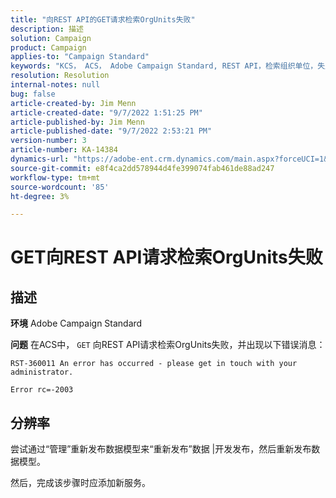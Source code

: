 ```yaml
---
title: "向REST API的GET请求检索OrgUnits失败"
description: 描述
solution: Campaign
product: Campaign
applies-to: "Campaign Standard"
keywords: "KCS， ACS， Adobe Campaign Standard, REST API，检索组织单位，失败，重新发布，数据模型"
resolution: Resolution
internal-notes: null
bug: false
article-created-by: Jim Menn
article-created-date: "9/7/2022 1:51:25 PM"
article-published-by: Jim Menn
article-published-date: "9/7/2022 2:53:21 PM"
version-number: 3
article-number: KA-14384
dynamics-url: "https://adobe-ent.crm.dynamics.com/main.aspx?forceUCI=1&pagetype=entityrecord&etn=knowledgearticle&id=f6147927-b42e-ed11-9db1-0022480866ad"
source-git-commit: e8f4ca2dd578944d4fe399074fab461de88ad247
workflow-type: tm+mt
source-wordcount: '85'
ht-degree: 3%

---
```


# GET向REST API请求检索OrgUnits失败

## 描述


<b>环境</b>
Adobe Campaign Standard

<b>问题</b>
在ACS中， `GET` 向REST API请求检索OrgUnits失败，并出现以下错误消息：


```
RST-360011 An error has occurred - please get in touch with your administrator.

Error rc=-2003
```



## 分辨率


尝试通过“管理”重新发布数据模型来“重新发布”数据 |开发发布，然后重新发布数据模型。

然后，完成该步骤时应添加新服务。
